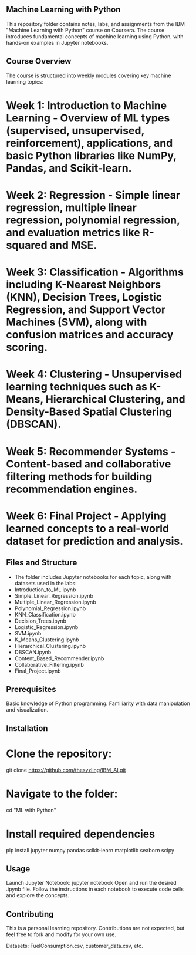## Machine Learning with Python
This repository folder contains notes, labs, and assignments from the IBM "Machine Learning with Python" course on Coursera. The course introduces fundamental concepts of machine learning using Python, with hands-on examples in Jupyter notebooks.
## Course Overview
The course is structured into weekly modules covering key machine learning topics:

# Week 1: Introduction to Machine Learning - Overview of ML types (supervised, unsupervised, reinforcement), applications, and basic Python libraries like NumPy, Pandas, and Scikit-learn.
# Week 2: Regression - Simple linear regression, multiple linear regression, polynomial regression, and evaluation metrics like R-squared and MSE.
# Week 3: Classification - Algorithms including K-Nearest Neighbors (KNN), Decision Trees, Logistic Regression, and Support Vector Machines (SVM), along with confusion matrices and accuracy scoring.
# Week 4: Clustering - Unsupervised learning techniques such as K-Means, Hierarchical Clustering, and Density-Based Spatial Clustering (DBSCAN).
# Week 5: Recommender Systems - Content-based and collaborative filtering methods for building recommendation engines.
# Week 6: Final Project - Applying learned concepts to a real-world dataset for prediction and analysis.

## Files and Structure
* The folder includes Jupyter notebooks for each topic, along with datasets used in the labs:
* Introduction_to_ML.ipynb
* Simple_Linear_Regression.ipynb
* Multiple_Linear_Regression.ipynb
* Polynomial_Regression.ipynb
* KNN_Classification.ipynb
* Decision_Trees.ipynb
* Logistic_Regression.ipynb
* SVM.ipynb
* K_Means_Clustering.ipynb
* Hierarchical_Clustering.ipynb
* DBSCAN.ipynb
* Content_Based_Recommender.ipynb
* Collaborative_Filtering.ipynb
* Final_Project.ipynb

## Prerequisites

Basic knowledge of Python programming.
Familiarity with data manipulation and visualization.

## Installation

# Clone the repository:
git clone https://github.com/thesyzling/IBM_AI.git

# Navigate to the folder:
cd "ML with Python"

# Install required dependencies
pip install jupyter numpy pandas scikit-learn matplotlib seaborn scipy

## Usage
Launch Jupyter Notebook:
jupyter notebook
Open and run the desired .ipynb file.
Follow the instructions in each notebook to execute code cells and explore the concepts.

## Contributing
This is a personal learning repository. Contributions are not expected, but feel free to fork and modify for your own use.

Datasets: FuelConsumption.csv, customer_data.csv, etc.
